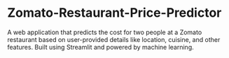 # Zomato-Restaurant-Price-Predictor
A web application that predicts the cost for two people at a Zomato restaurant based on user-provided details like location, cuisine, and other features. Built using Streamlit and powered by machine learning.
